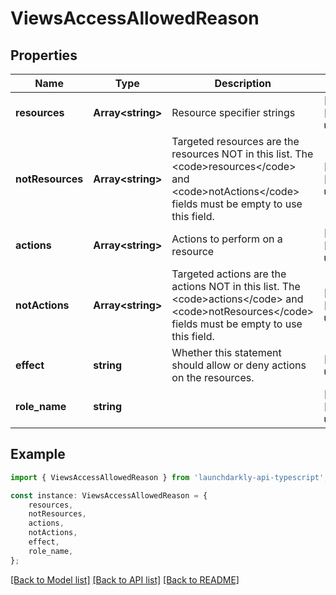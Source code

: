 # ViewsAccessAllowedReason


## Properties

Name | Type | Description | Notes
------------ | ------------- | ------------- | -------------
**resources** | **Array&lt;string&gt;** | Resource specifier strings | [optional] [default to undefined]
**notResources** | **Array&lt;string&gt;** | Targeted resources are the resources NOT in this list. The &lt;code&gt;resources&lt;/code&gt; and &lt;code&gt;notActions&lt;/code&gt; fields must be empty to use this field. | [optional] [default to undefined]
**actions** | **Array&lt;string&gt;** | Actions to perform on a resource | [optional] [default to undefined]
**notActions** | **Array&lt;string&gt;** | Targeted actions are the actions NOT in this list. The &lt;code&gt;actions&lt;/code&gt; and &lt;code&gt;notResources&lt;/code&gt; fields must be empty to use this field. | [optional] [default to undefined]
**effect** | **string** | Whether this statement should allow or deny actions on the resources. | [default to undefined]
**role_name** | **string** |  | [optional] [default to undefined]

## Example

```typescript
import { ViewsAccessAllowedReason } from 'launchdarkly-api-typescript';

const instance: ViewsAccessAllowedReason = {
    resources,
    notResources,
    actions,
    notActions,
    effect,
    role_name,
};
```

[[Back to Model list]](../README.md#documentation-for-models) [[Back to API list]](../README.md#documentation-for-api-endpoints) [[Back to README]](../README.md)

